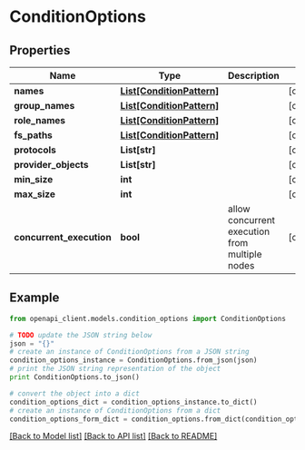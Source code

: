 # ConditionOptions


## Properties
Name | Type | Description | Notes
------------ | ------------- | ------------- | -------------
**names** | [**List[ConditionPattern]**](ConditionPattern.md) |  | [optional]
**group_names** | [**List[ConditionPattern]**](ConditionPattern.md) |  | [optional]
**role_names** | [**List[ConditionPattern]**](ConditionPattern.md) |  | [optional]
**fs_paths** | [**List[ConditionPattern]**](ConditionPattern.md) |  | [optional]
**protocols** | **List[str]** |  | [optional]
**provider_objects** | **List[str]** |  | [optional]
**min_size** | **int** |  | [optional]
**max_size** | **int** |  | [optional]
**concurrent_execution** | **bool** | allow concurrent execution from multiple nodes | [optional]

## Example

```python
from openapi_client.models.condition_options import ConditionOptions

# TODO update the JSON string below
json = "{}"
# create an instance of ConditionOptions from a JSON string
condition_options_instance = ConditionOptions.from_json(json)
# print the JSON string representation of the object
print ConditionOptions.to_json()

# convert the object into a dict
condition_options_dict = condition_options_instance.to_dict()
# create an instance of ConditionOptions from a dict
condition_options_form_dict = condition_options.from_dict(condition_options_dict)
```
[[Back to Model list]](../README.md#documentation-for-models) [[Back to API list]](../README.md#documentation-for-api-endpoints) [[Back to README]](../README.md)
